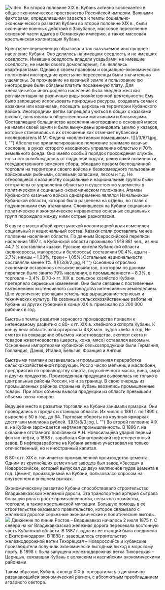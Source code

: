 ![video:](https://rutube.ru/video/4caf3f3b999016960ae6e68843d055fb/ "")
Во второй половине ХIХ в. Кубань активно вовлекается в общее экономическое пространство Российской империи. Важными факторами, определившими характер и темпы социально-экономического развития Кубани во второй половине ХIХ в., были окончание военных действий в Закубанье, массовое переселение основной части адыгов в Османскую империю, а также массовая крестьянская колонизация Кубани. 

Крестьяне-переселенцы образовали так называемое иногороднее население Кубани. Оно делилось на имевших оседлость и не имевших оседлости. Имевшие оседлость владели усадьбами, не имевшие оседлости, не имели своего домовладения, т.е. являлись квартирантами. Однако в своем правовом и социально-экономическом положении иногородние крестьяне-переселенцы были значительно ущемлены. За проживание на казачьей земле и пользование ею иногородние были обязаны платить посаженную плату. Для «неказачьего» иногороднего населения была введена жесткая регламентация на различные виды хозяйственной деятельности. Ему было запрещено использовать природные ресурсы, создавать семьи с казаками или казачками, посещать церковь на территории Кубанского войска. Иногородним детям запрещали учиться в общих с казаками школах, пользоваться общественными магазинами и больницами. Составлявшие большинство населения иногородние в основной массе не имели своей земли и были вынуждены арендовать землю у казаков, которые становились в их отношении как отмечает кубанский исследователь И.М. Федина «коллективным помещиком».
![](/3/8/1.jpg, L "")
Абсолютно привилегированное положение занимало казачье сословие, в руках которого находилось управление областью и 70% земельного фонда. Оно имело особый порядок прохождения службы, но за это освобождалось от подушной подати, рекрутской повинности, государственного земского сбора, обладало правом беспошлинной торговли на территории своего войска и безвозмездного пользования войсковыми рыбными, солевыми запасами, лесом и т.д. Не относящиеся к казачеству социальные и национальные группы были отстранены от управления областью и существенно ущемлены в политическом и социально-экономическом положении. Атаман Кубанского казачьего войска одновременно являлся Начальником Кубанской области, которая была разделена на отделы, во главе с подчиненными ему атаманами. Сложившееся на Кубани социально-политическое и экономическое неравенство основных социальных групп порождало между ними острые разногласия.

В связи с масштабной крестьянской колонизацией края изменился социальный и национальный состав. Казаки стали составлять менее половины населения области. По данным Всероссийской переписи населения 1897 г. в Кубанской области проживало 1 918 881 чел., из них 44,7 % составляли казаки. Русские жители Кубанской области (великороссы, малороссы и белороссы) составляли 90,4%, адыги – 2,7%, немцы – 1,08%, греки – 1,05%. Остальные национальности составляли менее 1%. 
![](/3/8/2.jpg, R "")
Основной отраслью экономики оставалось сельское хозяйство, в котором по данным переписи было занято 79% населения, в промышленности – 8,3%, в торговле – 3,4%. В 70-х гг. ХIХ в. сельское хозяйство Кубани претерпело серьезные изменения. Они были связаны с постепенным вытеснением экстенсивного скотоводства интенсивным земледелием. Шло увеличение распашки земель под выращивание зерновых и технических культур. На сезонные сельскохозяйственные работы на Кубань из других губерний в конце ХIХ в. приезжало до 200 000 рабочих в год.

Быстрые темпы развития зернового производства привели к интенсивному развитию с 80- х гг. ХIХ в. хлебного экспорта Кубани. К концу века область экспортировала 43,8 млн. пудов хлеба в год. Не смотря на сокращение объемов животноводства, экспорт скота и товаров животноводства (шерсть, кожа, мясо) оставался весомым. Основными импортерами кубанской сельхозпродукции были Германия, Голландия, Дания, Италия, Бельгия, Франция и Англия.

Быстрыми темпами развивалась и промышленная переработка сельскохозяйственной продукции. Росло число мельниц и маслобоен, предприятий по производству спирта, подсолнечного масла, вина, сыра и других продуктов. Произведенная продукция вывозилась не только в центральные районы России, но и за границу. В свою очередь из промышленных районов страны на Кубань ввозились промышленные товары. При этом объемы вывоза продукции из области превышали объемы ввоза товаров.

Ведущее место в развитии торговли на Кубани занимали ярмарки. Они проводились в городах и станицах области. Их число с 1861 г. по 1890 г. выросло с 50 в год, до 64. Торговые обороты на крупных ярмарках достигали миллиона рублей.
![](/3/8/3.jpg, L "")
Во второй половине ХIХ в. на Кубани зарождается нефтяная промышленность. В 1866 г. на скважине отставного полковника А.Н. Новосильцева ударил первый фонтан нефти, в 1868 г. заработал Фанагорийский нефтеперегонный завод. В нефтеразработке на Кубани активно участвовал не только отечественный, но и иностранный капитал.

В 80-х гг. ХIХ в. начинается промышленной производство цемента. Одним из крупнейших цементных заводов был завод «Звезда» в Новороссийске, который выпускал до двух миллионов пудов цемента в год. Цемент, производимый на Кубани, пользовался спросом на внутреннем и внешнем рынках.

Экономическому развитию Кубани способствовало строительство Владикавказской железной дороги. Эта транспортная артерия сыграла большую роль в росте промышленности, сельского хозяйства, торговли, а также крестьянской миграции. Большую помощь в ее строительстве оказывало правительство, которое связывало с железной дорогой серьезные экономические и политические выгоды.
![](/3/8/4.jpg "")
Движение по линии Ростов – Владикавказ началось 2 июля 1875 г. С севера на юг  Владикавказская железная дорога пересекала восточную часть Кубанской области. В 1887 г. одна из ее станций была соединена с Екатеринодаром. В 1888 г. завершилось строительство железнодорожной ветки Тихорецкая – Новороссийск и кубанские производители получили экономически выгодный выход к морскому порту. В 1898 г. была запущена железнодорожная ветка Тихорецкая – Царицын, связавшая Кубань с волжским и каспийским экономическими районами. 

Таким образом, Кубань к концу ХIХ в. превратилась в динамично развивающийся экономический регион, с абсолютным преобладанием аграрного сектора. 

